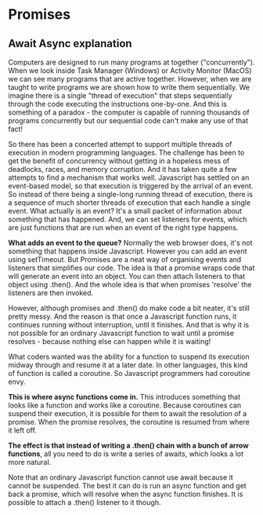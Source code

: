 # Promises
## Await Async explanation 

Computers are designed to run many programs at together ("concurrently").
When we look inside Task Manager (Windows) or Activity Monitor (MacOS) we can see many programs that are active together.
However, when we are taught to write programs we are shown how to write them sequentially. We imagine there is a single "thread of execution" that steps sequentially through the code executing the instructions one-by-one. And this is something of a paradox - the computer is capable of running thousands of programs concurrently but our sequential code can't make any use of that fact!

So there has been a concerted attempt to support multiple threads of execution in modern programming languages. The challenge has been to get the benefit of concurrency without getting in a hopeless mess of deadlocks, races, and memory corruption. And it has taken quite a few attempts to find a mechanism that works well.
Javascript has settled on an event-based model, so that execution is triggered by the arrival of an event. So instead of there being a single-long running thread of execution, there is a sequence of much shorter threads of execution that each handle a single event.
What actually is an event? It's a small packet of information about something that has happened. And, we can set listeners for events, which are just functions that are run when an event of the right type happens.

**What adds an event to the queue?**
Normally the web browser does, it's not something that happens inside Javascript. However you can add an event using setTimeout.
But Promises are a neat way of organising events and listeners that simplifies our code. The idea is that a promise wraps code that will generate an event into an object. You can then attach listeners to that object using .then().  And the whole idea is that when promises 'resolve' the listeners are then invoked.

However, although promises and .then() do make code a bit neater, it's still pretty messy. And the reason is that once a Javascript function runs, it continues running without interruption, until it finishes. And that is why it is not possible for an ordinary Javascript function to wait until a promise resolves - because nothing else can happen while it is waiting!

What coders wanted was the ability for a function to suspend its execution midway through and resume it at a later date. In other languages, this kind of function is called a coroutine. So Javascript programmers had coroutine envy.

**This is where async functions come in.**
This introduces something that looks like a function and works like a coroutine. Because coroutines can suspend their execution, it is possible for them to await the resolution of a promise. When the promise resolves, the coroutine is resumed from where it left off.

**The effect is that instead of writing a .then() chain with a bunch of arrow functions**, all you need to do is write a series of awaits, which looks a lot more natural.

Note that an ordinary Javascript function cannot use await because it cannot be suspended. The best it can do is run an async function and get back a promise, which will resolve when the async function finishes. It is possible to attach a .then() listener to it though.
